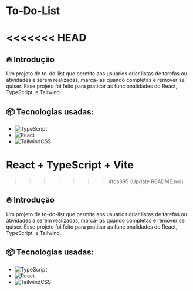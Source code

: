 # To-Do-List
<<<<<<< HEAD
=======

## 🔥 Introdução
Um projeto de to-do-list que permite aos usuários criar listas de tarefas ou
atividades a serem realizadas, marcá-las quando completas e remover se quiser. Esse projeto foi feito para praticar as funcionalidades
do React, TypeScript, e Tailwind.

## 📦 Tecnologias usadas:
* ![TypeScript](https://img.shields.io/badge/typescript-%23007ACC.svg?style=for-the-badge&logo=typescript&logoColor=white)
* ![React](https://img.shields.io/badge/react-%2320232a.svg?style=for-the-badge&logo=react&logoColor=%2361DAFB)
* ![TailwindCSS](https://img.shields.io/badge/tailwindcss-%2338B2AC.svg?style=for-the-badge&logo=tailwind-css&logoColor=white)

# React + TypeScript + Vite
>>>>>>> 4fca895 (Update README.md)

## 🔥 Introdução
Um projeto de to-do-list que permite aos usuários criar listas de tarefas ou
atividades a serem realizadas, marcá-las quando completas e remover se quiser. Esse projeto foi feito para praticar as funcionalidades
do React, TypeScript, e Tailwind.

## 📦 Tecnologias usadas:
* ![TypeScript](https://img.shields.io/badge/typescript-%23007ACC.svg?style=for-the-badge&logo=typescript&logoColor=white)
* ![React](https://img.shields.io/badge/react-%2320232a.svg?style=for-the-badge&logo=react&logoColor=%2361DAFB)
* ![TailwindCSS](https://img.shields.io/badge/tailwindcss-%2338B2AC.svg?style=for-the-badge&logo=tailwind-css&logoColor=white)

